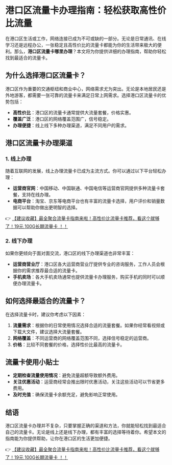 # 港口区流量卡办理指南：轻松获取高性价比流量

在港口区生活或工作，网络连接已成为不可或缺的一部分。无论是日常通讯、在线学习还是远程办公，一张稳定且高性价比的流量卡都能为你的生活带来极大的便利。那么，**港口区流量卡哪里办理**？本文将为你提供详细的办理指南，帮助你轻松找到最适合的流量卡。

## 为什么选择港口区流量卡？

港口区作为重要的交通枢纽和商业中心，网络需求尤为突出。无论是本地居民还是外地游客，都需要一张可靠的流量卡来满足日常上网需求。选择港口区流量卡的优势包括：

- **高性价比**：港口区的流量卡通常提供大流量套餐，价格实惠。
- **覆盖广泛**：港口区的网络覆盖范围广，信号稳定。
- **办理便捷**：线上线下多种办理渠道，满足不同用户的需求。

## 港口区流量卡办理渠道

### 1. 线上办理
随着互联网的发展，线上办理流量卡已成为主流方式。你可以通过以下平台轻松办理：

- **运营商官网**：中国移动、中国联通、中国电信等运营商官网提供多种流量卡套餐，支持在线办理。
- **电商平台**：淘宝、京东等电商平台也有丰富的流量卡选择，用户评价和销量数据可以帮助你做出更明智的选择。

👉 [【建议收藏】最全聚合流量卡指南来啦！高性价比流量卡推荐，看这个就够了！19元 100G长期流量卡 ！！](https://bit.ly/Liuliangka)

### 2. 线下办理
如果你更倾向于面对面交流，港口区的线下办理渠道也非常丰富：

- **运营商营业厅**：港口区各大运营商营业厅提供专业的咨询服务，工作人员会根据你的需求推荐最合适的流量卡。
- **手机卖场**：各大手机卖场通常也提供流量卡办理服务，购买手机的同时可以顺便办理流量卡。

## 如何选择最适合的流量卡？

在选择流量卡时，建议你考虑以下因素：

1. **流量需求**：根据你的日常使用情况选择合适的流量套餐。如果你经常看视频或下载大文件，建议选择大流量套餐。
2. **网络覆盖**：不同运营商的网络覆盖范围不同，选择信号稳定的运营商。
3. **价格**：比较不同套餐的价格，选择性价比最高的流量卡。

## 流量卡使用小贴士

- **定期检查流量使用情况**：避免流量超额导致额外费用。
- **关注优惠活动**：运营商经常会推出限时优惠活动，关注这些活动可以节省更多费用。
- **及时充值**：确保流量卡余额充足，避免影响正常使用。

## 结语

港口区流量卡办理并不复杂，只要掌握正确的渠道和方法，你就能轻松找到最适合自己的流量卡。无论是线上还是线下办理，都有丰富的选择等待着你。希望本文的指南能为你提供帮助，让你在港口区的生活更加便捷。

👉 [【建议收藏】最全聚合流量卡指南来啦！高性价比流量卡推荐，看这个就够了！19元 100G长期流量卡 ！！](https://bit.ly/Liuliangka)